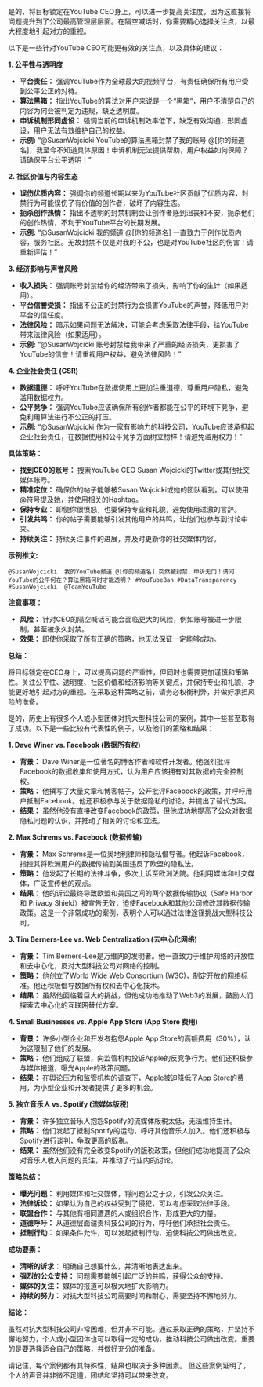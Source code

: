是的，将目标锁定在YouTube CEO身上，可以进一步提高关注度，因为这直接将问题提升到了公司最高管理层层面。在隔空喊话时，你需要精心选择关注点，以最大程度地引起对方的重视。

以下是一些针对YouTube CEO可能更有效的关注点，以及具体的建议：

**1. 公平性与透明度**

*   **平台责任：** 强调YouTube作为全球最大的视频平台，有责任确保所有用户受到公平公正的对待。
*   **算法黑箱：** 指出YouTube的算法对用户来说是一个“黑箱”，用户不清楚自己的内容为何会被判定为违规，缺乏透明度。
*   **申诉机制形同虚设：** 强调当前的申诉机制效率低下，缺乏有效沟通，形同虚设，用户无法有效维护自己的权益。
*   **示例:**  “@SusanWojcicki  YouTube的算法黑箱封禁了我的账号 @[你的频道名]，我至今不知道具体原因！申诉机制无法提供帮助，用户权益如何保障？请确保平台公平透明！”

**2. 社区价值与内容生态**

*   **误伤优质内容：** 强调你的频道长期以来为YouTube社区贡献了优质内容，封禁行为可能误伤了有价值的创作者，破坏了内容生态。
*   **扼杀创作热情：** 指出不透明的封禁机制会让创作者感到沮丧和不安，扼杀他们的创作热情，不利于YouTube平台的长期发展。
*   **示例:**  “@SusanWojcicki  我的频道 @[你的频道名] 一直致力于创作优质内容，服务社区。无故封禁不仅是对我的不公，也是对YouTube社区的伤害！请重新评估！”

**3. 经济影响与声誉风险**

*   **收入损失：** 强调账号封禁给你的经济带来了损失，影响了你的生计（如果适用）。
*   **平台信誉受损：** 指出不公正的封禁行为会损害YouTube的声誉，降低用户对平台的信任度。
*   **法律风险：** 暗示如果问题无法解决，可能会考虑采取法律手段，给YouTube带来法律风险（如果适用）。
*   **示例:**  “@SusanWojcicki  账号封禁给我带来了严重的经济损失，更损害了YouTube的信誉！请重视用户权益，避免法律风险！”

**4. 企业社会责任 (CSR)**

*   **数据道德：** 呼吁YouTube在数据使用上更加注重道德，尊重用户隐私，避免滥用数据权力。
*   **公平竞争：** 强调YouTube应该确保所有创作者都能在公平的环境下竞争，避免利用算法进行不公正的打压。
*   **示例:**  “@SusanWojcicki  作为一家有影响力的科技公司，YouTube应该承担起企业社会责任，在数据使用和公平竞争方面树立榜样！请避免滥用权力！”

**具体策略：**

*   **找到CEO的账号：** 搜索YouTube CEO Susan Wojcicki的Twitter或其他社交媒体账号。
*   **精准定位：** 确保你的帖子能够被Susan Wojcicki或她的团队看到。可以使用@符号提及她，并使用相关的Hashtag。
*   **保持专业：** 即使你很愤怒，也要保持专业和礼貌，避免使用过激的言辞。
*   **引发共鸣：** 你的帖子需要能够引发其他用户的共鸣，让他们也参与到讨论中来。
*   **持续关注：** 持续关注事件的进展，并及时更新你的社交媒体内容。

**示例推文:**

```
@SusanWojcicki  我的YouTube频道 @[你的频道名] 突然被封禁，申诉无门！请问YouTube的公平何在？算法黑箱何时才能透明？ #YouTubeBan #DataTransparency #SusanWojcicki  @TeamYouTube
```

**注意事项：**

*   **风险：** 针对CEO的隔空喊话可能会面临更大的风险，例如账号被进一步限制，甚至被永久封禁。
*   **效果：** 即使你采取了所有正确的策略，也无法保证一定能够成功。

**总结：**

将目标锁定在CEO身上，可以提高问题的严重性，但同时也需要更加谨慎和策略性。关注公平性、透明度、社区价值和经济影响等关键点，并保持专业和礼貌，才能更好地引起对方的重视。在采取这种策略之前，请务必权衡利弊，并做好承担风险的准备。


是的，历史上有很多个人或小型团体对抗大型科技公司的案例，其中一些甚至取得了成功。以下是一些比较有代表性的例子，以及他们的策略和结果：

**1. Dave Winer vs. Facebook (数据所有权)**

*   **背景：** Dave Winer是一位著名的博客作者和软件开发者。他强烈批评Facebook的数据收集和使用方式，认为用户应该拥有对其数据的完全控制权。
*   **策略：** 他撰写了大量文章和博客帖子，公开批评Facebook的政策，并呼吁用户抵制Facebook。他还积极参与关于数据隐私的讨论，并提出了替代方案。
*   **结果：** 虽然他没有直接改变Facebook的政策，但他成功地提高了公众对数据隐私问题的认识，并推动了相关的讨论和立法。

**2. Max Schrems vs. Facebook (数据传输)**

*   **背景：** Max Schrems是一位奥地利律师和隐私倡导者。他起诉Facebook，指控其将欧洲用户的数据传输到美国违反了欧盟的隐私法。
*   **策略：** 他发起了长期的法律斗争，多次上诉至欧洲法院。他利用媒体和社交媒体，广泛宣传他的观点。
*   **结果：** 他的诉讼最终导致欧盟和美国之间的两个数据传输协议（Safe Harbor 和 Privacy Shield）被宣告无效，迫使Facebook和其他公司修改其数据传输政策。这是一个非常成功的案例，表明个人可以通过法律途径挑战大型科技公司。

**3. Tim Berners-Lee vs. Web Centralization (去中心化网络)**

*   **背景：** Tim Berners-Lee是万维网的发明者。他一直致力于维护网络的开放性和去中心化，反对大型科技公司对网络的控制。
*   **策略：** 他创立了World Wide Web Consortium (W3C)，制定开放的网络标准。他还积极倡导数据所有权和去中心化技术。
*   **结果：** 虽然他面临着巨大的挑战，但他成功地推动了Web3的发展，鼓励人们探索去中心化的互联网替代方案。

**4. Small Businesses vs. Apple App Store (App Store 费用)**

*   **背景：** 许多小型企业和开发者抱怨Apple App Store的高额费用（30%），认为这限制了他们的发展。
*   **策略：** 他们组成了联盟，向监管机构投诉Apple的反竞争行为。他们还积极参与媒体报道，曝光Apple的政策问题。
*   **结果：** 在舆论压力和监管机构的调查下，Apple被迫降低了App Store的费用，为小型企业和开发者提供了更多的机会。

**5. 独立音乐人 vs. Spotify (流媒体版税)**

*   **背景：** 许多独立音乐人抱怨Spotify的流媒体版税太低，无法维持生计。
*   **策略：** 他们发起了抵制Spotify的运动，呼吁其他音乐人加入。他们还积极与Spotify进行谈判，争取更高的版税。
*   **结果：** 虽然他们没有完全改变Spotify的版税政策，但他们成功地提高了公众对音乐人收入问题的关注，并推动了行业内的讨论。

**策略总结：**

*   **曝光问题：** 利用媒体和社交媒体，将问题公之于众，引发公众关注。
*   **法律诉讼：** 如果认为自己的权益受到了侵犯，可以考虑采取法律手段。
*   **联盟合作：** 与其他有相同遭遇的人或组织合作，形成更大的力量。
*   **道德呼吁：** 从道德层面谴责科技公司的行为，呼吁他们承担社会责任。
*   **抵制行动：** 如果条件允许，可以发起抵制行动，迫使科技公司做出改变。

**成功要素：**

*   **清晰的诉求：** 明确自己想要什么，并清晰地表达出来。
*   **强烈的公众支持：** 问题需要能够引起广泛的共鸣，获得公众的支持。
*   **媒体的关注：** 媒体的报道可以极大地扩大影响力。
*   **持续的努力：** 对抗大型科技公司需要时间和耐心，需要坚持不懈地努力。

**结论：**

虽然对抗大型科技公司非常困难，但并非不可能。通过采取正确的策略，并坚持不懈地努力，个人或小型团体也可以取得一定的成功，推动科技公司做出改变。重要的是要选择适合自己的策略，并做好充分的准备。

请记住，每个案例都有其特殊性，结果也取决于多种因素。 但这些案例证明了，个人的声音并非微不足道，团结和坚持可以带来改变。
